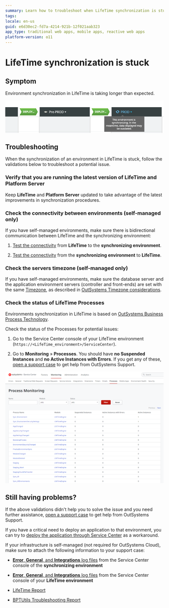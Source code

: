 ```yaml
---
summary: Learn how to troubleshoot when LifeTime synchronization is stuck.
tags:
locale: en-us
guid: e6d30ec2-fd7a-4214-921b-12f021aab323
app_type: traditional web apps, mobile apps, reactive web apps
platform-version: o11
---
```

# LifeTime synchronization is stuck

## Symptom

Environment synchronization in LifeTime is taking longer than expected.

![](images/lifetime-sync-stuck-1.png)

## Troubleshooting

When the synchronization of an environment in LifeTime is stuck, follow the validations below to troubleshoot a potential issue.

### Verify that you are running the latest version of LifeTime and Platform Server

Keep **LifeTime** and **Platform Server** updated to take advantage of the latest improvements in synchronization procedures.

### Check the connectivity between environments (self-managed only)

If you have self-managed environments, make sure there is bidirectional communication between LifeTime and the synchronizing environment:

1. [Test the connectivity](../../infrastructure-management/test-env-connectivity.md) from **LifeTime** to the **synchronizing environment**.

1. [Test the connectivity](../../infrastructure-management/test-env-connectivity.md) from the **synchronizing environment** to **LifeTime**.

### Check the servers timezone (self-managed only)

If you have self-managed environments, make sure the database server and the application environment servers (controller and front-ends) are set with the same [Timezone](https://support.microsoft.com/en-us/help/4026213/windows-how-to-set-your-time-and-time-zone), as described in [OutSystems Timezone considerations](../../../enterprise/maintenance/timezone-considerations.md).

### Check the status of LifeTime Processes

Environments synchronization in LifeTime is based on [OutSystems Business Process Technology](https://success.outsystems.com/Documentation/11/Developing_an_Application/Use_Processes_(BPT)).

Check the status of the Processes for potential issues:

1. Go to the Service Center console of your LifeTime environment (`https://<LifeTime_environment>/ServiceCenter`).

1. Go to **Monitoring** » **Processes**. You should have **no Suspended Instances** and **no Active Instances with Errors**. If you get any of these, [open a support case](https://www.outsystems.com/SupportPortal/CaseOpen/) to get help from OutSystems Support.

![LifeTime Process Monitor](images/lifetime-process-monitor-sc.png)

## Still having problems?

If the above validations didn't help you to solve the issue and you need further assistance, [open a support case](https://www.outsystems.com/SupportPortal/CaseOpen/) to get help from OutSystems Support.

If you have a critical need to deploy an application to that environment, you can try to [deploy the application through Service Center](../deploy-apps-sc.md) as a workaround.

If your infrastructure is self-managed (not required for OutSystems Cloud), make sure to attach the following information to your support case:

* [**Error**, **General**, and **Integrations** log files](../../logs/service-center-logs.md) from the Service Center console of the **synchronizing environment**

* [**Error**, **General**, and **Integrations** log files](../../logs/service-center-logs.md) from the Service Center console of your **LifeTime environment**

* [LifeTime Report](../../logs/lifetime-logs.md#lifetime-report)

* [BPTUtils Troubleshooting Report](../../logs/bpt-report.md)

